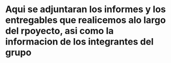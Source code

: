 # Aqui se adjuntaran los informes y los entregables que realicemos alo largo del rpoyecto, asi como la informacion de los integrantes del grupo 

